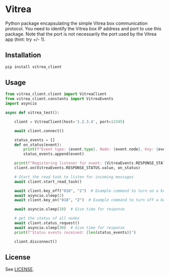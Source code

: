# Vitrea

Python package encapsulating the simple Vitrea box communication protocol.
You need to identify the Vitrea box IP address and port to use this package.
Note that the port is not necessarily the port used by the Vitrea app (hint: try +/- 1).

## Installation

```bash
pip install vitrea_client
```

## Usage

```python
from vitrea_client.client import VitreaClient
from vitrea_client.constants import VitreaEvents
import asyncio

async def vitrea_test():

    client = VitreaClient(host='1.2.3.4', port=12345)

    await client.connect()

    status_events = []
    def on_status(event):
        print(f"Event type: {event.type}, Node: {event.node}, Key: {event.key}, Status: {event.status}, Extra: {event.extra}")
        status_events.append(event)

    print(f"Registering listener for event: {VitreaEvents.RESPONSE_STATUS}")
    client.on(VitreaEvents.RESPONSE_STATUS.value, on_status)

    # Start the read task to listen for incoming messages
    await client.start_read_task()

    await client.key_off("018", "2")  # Example command to turn on a key
    await asyncio.sleep(2)
    await client.key_on("018", "2")  # Example command to turn off a key

    await asyncio.sleep(10)  # Give time for response

    # get the status of all nodes
    await client.status_request()
    await asyncio.sleep(30)  # Give time for response
    print(f"Status events received: {len(status_events)}")

    client.disconnect()

```

## License
See [LICENSE](LICENSE).

